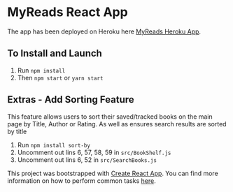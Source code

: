 
# MyReads React App
The app has been deployed on Heroku here [MyReads Heroku App](https://shaunpearce-myreads.herokuapp.com/). 

## To Install and Launch
1. Run `npm install`
2. Then `npm start` or `yarn start`

## Extras - Add Sorting Feature

This feature allows users to sort their saved/tracked books on the main page by Title, Author or Rating. As well as ensures search results are sorted by title

1. Run `npm install sort-by`
2. Uncomment out lins 6, 57,  58, 59 in `src/BookShelf.js` 
3. Uncomment out lins 6, 52 in `src/SearchBooks.js` 

This project was bootstrapped with [Create React App](https://github.com/facebookincubator/create-react-app). You can find more information on how to perform common tasks [here](https://github.com/facebookincubator/create-react-app/blob/master/packages/react-scripts/template/README.md).

